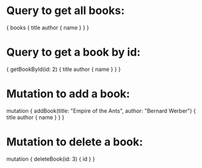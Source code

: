 # Query to get all books:
{
  books {
    title
    author {
      name
    }
  }
}

# Query to get a book by id:
{
  getBookById(id: 2) {
    title
    author {
      name
    }
  }
}

# Mutation to add a book:
mutation {
  addBook(title: "Empire of the Ants", author: "Bernard Werber") {
    title
    author {
      name
    }
  }
}

# Mutation to delete a book:
mutation {
  deleteBook(id: 3) {
    id
  }
}